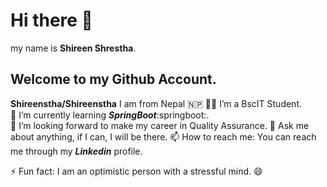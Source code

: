 # Hi there 👋
my name is **Shireen Shrestha**.
## Welcome to my **Github Account**.

**Shireenstha/Shireenstha** 
I am from Nepal 🇳🇵
👩‍🎓 I’m a BscIT Student.<br>
  🌱 I’m currently learning ***SpringBoot***:springboot:.<br>
  👯 I’m looking forward to make my career in Quality Assurance. 
  💬 Ask me about anything, if I can, I will be there.
 📫 How to reach me: You can reach me through my ***Linkedin*** profile.
  
 ⚡ Fun fact: I am an optimistic person with a stressful mind.
  😄
